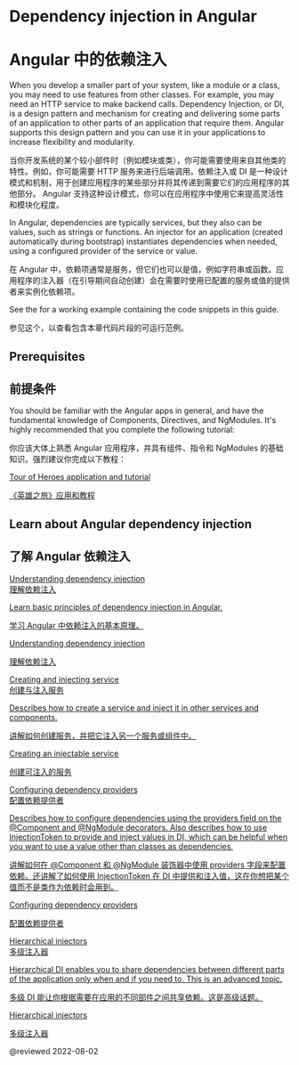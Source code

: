 # Dependency injection in Angular

# Angular 中的依赖注入

When you develop a smaller part of your system, like a module or a class, you may need to use features from other classes. For example, you may need an HTTP service to make backend calls. Dependency Injection, or DI, is a design pattern and mechanism for creating and delivering some parts of an application to other parts of an application that require them. Angular supports this design pattern and you can use it in your applications to increase flexibility and modularity. 

当你开发系统的某个较小部件时（例如模块或类），你可能需要使用来自其他类的特性。例如，你可能需要 HTTP 服务来进行后端调用。依赖注入或 DI 是一种设计模式和机制，用于创建应用程序的某些部分并将其传递到需要它们的应用程序的其他部分。 Angular 支持这种设计模式，你可以在应用程序中使用它来提高灵活性和模块化程度。

In Angular, dependencies are typically services, but they also can be values, such as strings or functions. An injector for an application (created automatically during bootstrap) instantiates dependencies when needed, using a configured provider of the service or value. 

在 Angular 中，依赖项通常是服务，但它们也可以是值，例如字符串或函数。应用程序的注入器（在引导期间自动创建）会在需要时使用已配置的服务或值的提供者来实例化依赖项。

<div class="alert is-helpful">

See the <live-example name="dependency-injection"></live-example> for a working example containing the code snippets in this guide.

参见这个<live-example name="dependency-injection"></live-example>，以查看包含本章代码片段的可运行范例。

</div>

## Prerequisites

## 前提条件

You should be familiar with the Angular apps in general, and have the fundamental knowledge of Components, Directives, and NgModules. It's highly recommended that you complete the following tutorial:

你应该大体上熟悉 Angular 应用程序，并具有组件、指令和 NgModules 的基础知识。强烈建议你完成以下教程：

[Tour of Heroes application and tutorial](tutorial/tour-of-heroes)

[《英雄之旅》应用和教程](tutorial)

## Learn about Angular dependency injection

## 了解 Angular 依赖注入

<div class="card-container">
  <a href="guide/dependency-injection" class="docs-card" title="Understanding dependency injection">
    <section>Understanding dependency injection</section>
    <section>理解依赖注入</section>
    <p>Learn basic principles of dependency injection in Angular.</p>
    <p>学习 Angular 中依赖注入的基本原理。</p>
    <p class="card-footer">Understanding dependency injection</p>
    <p class="card-footer">理解依赖注入</p>
  </a>
  <a href="guide/creating-injectable-service" class="docs-card" title="Creating and injecting service">
    <section>Creating and injecting service</section>
    <section>创建与注入服务</section>
    <p>Describes how to create a service and inject it in other services and components.</p>
    <p>讲解如何创建服务，并把它注入另一个服务或组件中。</p>
    <p class="card-footer">Creating an injectable service</p>
    <p class="card-footer">创建可注入的服务</p>
  </a>
  <a href="guide/dependency-injection-providers" class="docs-card" title="Configuring dependency providers">
    <section>Configuring dependency providers</section>
    <section>配置依赖提供者</section>
    <p>Describes how to configure dependencies using the providers field on the @Component and @NgModule decorators. Also describes how to use InjectionToken to provide and inject values in DI, which can be helpful when you want to use a value other than classes as dependencies.</p>
    <p>讲解如何在 @Component 和 @NgModule 装饰器中使用 providers 字段来配置依赖。还讲解了如何使用 InjectionToken 在 DI 中提供和注入值，这在你想把某个值而不是类作为依赖时会用到。</p>
    <p class="card-footer">Configuring dependency providers</p>
    <p class="card-footer">配置依赖提供者</p>
  </a>
  <a href="guide/hierarchical-dependency-injection" class="docs-card" title="Hierarchical injectors">
    <section>Hierarchical injectors</section>
    <section>多级注入器</section>
    <p>Hierarchical DI enables you to share dependencies between different parts of the application only when and if you need to. This is an advanced topic.</p>
    <p>多级 DI 能让你根据需要在应用的不同部件之间共享依赖。这是高级话题。</p>
    <p class="card-footer">Hierarchical injectors</p>
    <p class="card-footer">多级注入器</p>
  </a>
</div>

@reviewed 2022-08-02

